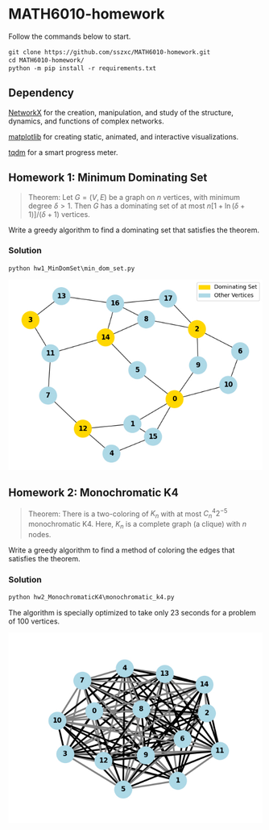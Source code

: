 # MATH6010-homework

Follow the commands below to start.

```shell
git clone https://github.com/sszxc/MATH6010-homework.git
cd MATH6010-homework/
python -m pip install -r requirements.txt
```
## Dependency

[NetworkX](https://networkx.org/) for
the creation, manipulation, and study of the structure, dynamics, and functions of complex networks.

[matplotlib](https://matplotlib.org/) for creating static, animated, and interactive visualizations.

[tqdm](https://github.com/tqdm/tqdm) for a smart progress meter.

## Homework 1: Minimum Dominating Set

> Theorem: Let $G=(V,E)$ be a graph on $n$ vertices, with minimum degree $\delta>1$. Then $G$ has a dominating set of at most $n[1+\ln(\delta+1)]/(\delta+1)$ vertices.

Write a greedy algorithm to find a dominating set that satisfies the theorem.

### Solution

```python
python hw1_MinDomSet\min_dom_set.py
```

![result](hw1_MinDomSet/result.jpg)

## Homework 2: Monochromatic K4

> Theorem: There is a two-coloring of $K_n$ with at most $C_n^4 2^{-5}$ monochromatic K4. Here, $K_n$ is a complete graph (a clique) with $n$ nodes.

Write a greedy algorithm to find a method of coloring the edges that satisfies the theorem.

### Solution

```python
python hw2_MonochromaticK4\monochromatic_k4.py
```

The algorithm is specially optimized to take only 23 seconds for a problem of 100 vertices.

![result](hw2_MonochromaticK4/result.jpg)
